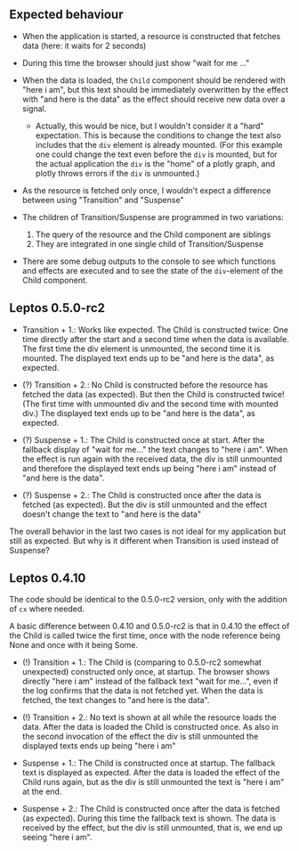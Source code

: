 ## Expected behaviour

- When the application is started, a resource is constructed that fetches data (here: it waits for 2 seconds)
- During this time the browser should just show "wait for me ..."
- When the data is loaded, the `Child` component should be rendered with "here i am", but this text should be immediately overwritten by the effect with "and here is the data" as the effect should receive new data over a signal.
    - Actually, this would be nice, but I wouldn't consider it a "hard" expectation.
    This is because the conditions to change the text also includes that the `div` element is already mounted.
    (For this example one could change the text even before the `div` is mounted, but for the actual application the `div` is the "home" of a plotly graph, and plotly throws errors if the `div` is unmounted.)

- As the resource is fetched only once, I wouldn't expect a difference between using "Transition" and "Suspense"

- The children of Transition/Suspense are programmed in two variations:
    1. The query of the resource and the Child component are siblings
    2. They are integrated in one single child of Transition/Suspense

- There are some debug outputs to the console to see which functions and effects are executed and to see the state of the `div`-element of the Child component.

## Leptos 0.5.0-rc2

- Transition + 1.: Works like expected. The Child is constructed twice: One time directly after the start and a second time when the data is available. The first time the div element is unmounted, the second time it is mounted. The displayed text ends up to be "and here is the data", as expected.

- (?) Transition + 2.: No Child is constructed before the resource has fetched the data (as expected). But then the Child is constructed twice! (The first time with unmounted div and the second time with mounted div.) The displayed text ends up to be "and here is the data", as expected.

- (?) Suspense + 1.: The Child is constructed once at start. After the fallback display of "wait for me..." the text changes to "here i am". When the effect is run again with the received data, the div is still unmounted and therefore the displayed text ends up being "here i am" instead of "and here is the data".

- (?) Suspense + 2.: The Child is constructed once after the data is fetched (as expected). But the div is still unmounted and the effect doesn't change the text to "and here is the data"

The overall behavior in the last two cases is not ideal for my application but still as expected. But why is it different when Transition is used instead of Suspense?


## Leptos 0.4.10

The code should be identical to the 0.5.0-rc2 version, only with the addition of `cx` where needed.

A basic difference between 0.4.10 and 0.5.0-rc2 is that in 0.4.10 the effect of the Child is called twice the first time, once with the node reference being None and once with it being Some.

- (!) Transition + 1.: The Child is (comparing to 0.5.0-rc2 somewhat unexpected) constructed only once, at startup. The browser shows directly "here i am" instead of the fallback text "wait for me...", even if the log confirms that the data is not fetched yet. When the data is fetched, the text changes to "and here is the data".

- (!) Transition + 2.: No text is shown at all while the resource loads the data. After the data is loaded the Child is constructed once. As also in the second invocation of the effect the div is still unmounted the displayed texts ends up being "here i am"

- Suspense + 1.: The Child is constructed once at startup.  The fallback text is displayed as expected. After the data is loaded the effect of the Child runs again, but as the div is still unmounted the text is "here i am" at the end.

- Suspense + 2.: The Child is constructed once after the data is fetched (as expected). During this time the fallback text is shown. The data is received by the effect, but the div is still unmounted, that is, we end up seeing "here i am".
